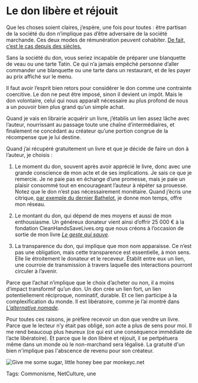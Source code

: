 # Le don libère et réjouit

Que les choses soient claires, j’espère, une fois pour toutes : être partisan de la société du don n’implique pas d’être adversaire de la société marchande. Ces deux modes de rémunération peuvent cohabiter. [De fait, c’est le cas depuis des siècles.](http://blog.tcrouzet.com/2014/03/08/le-restaurant-comme-preuve-de-la-possibilite-du-non-marchand/)

Sans la société du don, vous seriez incapable de préparer une blanquette de veau ou une tarte Tatin. Ce qui n’a jamais empêché personne d’aller commander une blanquette ou une tarte dans un restaurant, et de les payer au prix affiché sur le menu.

Il faut avoir l’esprit bien retors pour considérer le don comme une contrainte coercitive. Le don ne peut être imposé, sinon il devient un impôt. Mais le don volontaire, celui qui nous apparaît nécessaire au plus profond de nous a un pouvoir bien plus grand qu’un simple achat.

Quand je vais en librairie acquérir un livre, j’établis un lien assez lâche avec l’auteur, nourrissant au passage toute une chaîne d’intermédiaires, et finalement ne concédant au créateur qu’une portion congrue de la récompense que je lui destine.

Quand j’ai récupéré gratuitement un livre et que je décide de faire un don à l’auteur, je choisis :

1. Le moment du don, souvent après avoir apprécié le livre, donc avec une grande conscience de mon acte et de ses implications. Je sais ce que je remercie. Je ne paie pas en échange d’une promesse, mais je paie un plaisir consommé tout en encourageant l’auteur à répéter sa prouesse. Notez que le don n’est pas nécessairement monétaire. Quand j’écris une citrique, [par exemple du dernier Bathelot](http://blog.tcrouzet.com/2014/02/14/un-ton-neuf-dans-le-polar/), je donne mon temps, offre mon réseau.

2. Le montant du don, qui dépend de mes moyens et aussi de mon enthousiasme. Un généreux donateur vient ainsi d’offrir 25 000 € à la fondation CleanHandsSaveLives.org que nous créons à l’occasion de sortie de mon livre [*Le geste qui sauve*](http://blog.tcrouzet.com/le-geste-qui-sauve/).

3. La transparence du don, qui implique que mon nom apparaisse. Ce n’est pas une obligation, mais cette transparence est essentielle, à mon sens. Elle lie étroitement le donateur et le receveur. Établit entre eux un lien, une courroie de transmission à travers laquelle des interactions pourront circuler à l’avenir.

Parce que l’achat n’implique que le choix d’acheter ou non, il a moins d’impact transformif qu’un don. Un don crée un lien fort, un lien potentiellement réciproque, nominatif, durable. Et ce lien participe à la complexification du monde. Il est libératoire, comme je l’ai montré dans [*L’alternative nomade*](http://blog.tcrouzet.com/alternative-nomade/).

Pour toutes ces raisons, je préfère recevoir un don que vendre un livre. Parce que le lecteur n’y était pas obligé, son acte a plus de sens pour moi. Il me rend beaucoup plus heureux (ce qui est une conséquence immédiate de l’acte libératoire). Et parce que le don libère et réjouit, il se pertpétuera même dans un monde où le non-marchand sera légalisé. La gratuité d'un bien n'implique pas l'abscence de revenu pour son créateur.

![Give me some sugar, little honey bee par monkeyc.net](http://blog.tcrouzet.comhttps://tcrouzet.com/images_tc/2014/03/sugar-600x400.jpg)



Tags: Commonisme, NetCulture, une